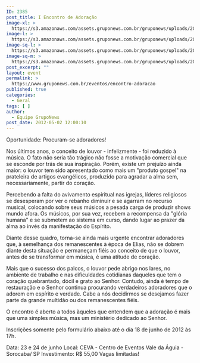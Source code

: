 ```yaml
---
ID: 2385
post_title: I Encontro de Adoração
image-xl: >
  https://s3.amazonaws.com/assets.gruponews.com.br/gruponews/uploads/2012/05/banner_adoracao2012.jpg
image-l: >
  https://s3.amazonaws.com/assets.gruponews.com.br/gruponews/uploads/2012/05/banner_adoracao2012.jpg
image-sq-l: >
  https://s3.amazonaws.com/assets.gruponews.com.br/gruponews/uploads/2012/05/banner_adoracao2012.jpg
image-sq-m: >
  https://s3.amazonaws.com/assets.gruponews.com.br/gruponews/uploads/2012/05/banner_adoracao2012-720x320.jpg
post_excerpt: ""
layout: event
permalink: >
  https://www.gruponews.com.br/eventos/encontro-adoracao
published: true
categories:
  - Geral
tags: [ ]
author:
  - Equipe GrupoNews
post_date: 2012-05-02 12:00:10
---
```

Oportunidade: Procuram-se adoradores!

Nos últimos anos, o conceito de louvor - infelizmente - foi reduzido à música. O fato não seria tão trágico não fosse a motivação comercial que se esconde por trás de sua inspiração. Porém, existe um prejuízo ainda maior: o louvor tem sido apresentado como mais um "produto gospel" na prateleira de artigos evangélicos, produzido para agradar a alma sem, necessariamente, partir do coração.

Percebendo a falta do avivamento espiritual nas igrejas, líderes religiosos se desesperam por ver o rebanho diminuir e se agarram no recurso musical, colocando sobre seus músicos a pesada carga de produzir shows mundo afora. Os músicos, por sua vez, recebem a recompensa da "glória humana" e se submetem ao sistema em curso, dando lugar ao prazer da alma ao invés da manifestação do Espírito.

Diante desse quadro, torna-se ainda mais urgente encontrar adoradores que, à semelhança dos remanescentes à época de Elias, não se dobrem diante desta situação e permaneçam fiéis ao conceito de que o louvor, antes de se transformar em música, é uma atitude de coração.

Mais que o sucesso dos palcos, o louvor pede abrigo nos lares, no ambiente de trabalho e nas dificuldades cotidianas daqueles que tem o coração quebrantado, dócil e grato ao Senhor. Contudo, ainda é tempo de restauração e o Senhor continua procurando verdadeiros adoradores que o adorem em espírito e verdade. Cabe a nós decidirmos se desejamos fazer parte da grande multidão ou dos remanescentes fiéis.

O encontro é aberto a todos àqueles que entendem que a adoração é mais que uma simples música, mas um ministério dedicado ao Senhor.

Inscrições somente pelo formulário abaixo até o dia 18 de junho de 2012 às 17h.

Data: 23 e 24 de junho
Local: CEVA - Centro de Eventos Vale da Águia - Sorocaba/ SP
Investimento: R$ 55,00
Vagas limitadas!